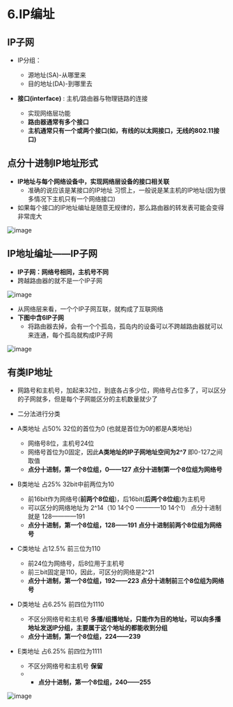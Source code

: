 

# 6.IP编址  


## IP子网  

* IP分组：
    * 源地址(SA)-从哪里来
    * 目的地址(DA)-到哪里去

* **接口(interface)** : 主机/路由器与物理链路的连接
    * 实现网络层功能
    * **路由器通常有多个接口** 
    * **主机通常只有一个或两个接口(如，有线的以太网接口，无线的802.11接口)** 


## 点分十进制IP地址形式  

* **IP地址与每个网络设备中，实现网络层设备的接口相关联**
    * 准确的说应该是某接口的IP地址  习惯上，一般说是某主机的IP地址(因为很多情况下主机只有一个网络接口)  
* 如果每个接口的IP地址编址是随意无规律的，那么路由器的转发表可能会变得非常庞大

![image](https://user-images.githubusercontent.com/58176267/162625969-53d4138c-6d14-42e7-b672-8812986a5a61.png)

## IP地址编址——IP子网  

* **IP子网：网络号相同，主机号不同**
* 跨越路由器的就不是一个IP子网  

![image](https://user-images.githubusercontent.com/58176267/162626298-c28671aa-76d8-4bc7-a3d6-0dcfc8ff164a.png)

* 从网络层来看，一个个IP子网互联，就构成了互联网络
* **下图中含6IP子网**
    * 将路由器去掉，会有一个个孤岛，孤岛内的设备可以不跨越路由器就可以来连通，每个孤岛就构成IP子网

![image](https://user-images.githubusercontent.com/58176267/162626486-aac3b96a-1ee9-424b-9d62-40cc22cec50d.png)


## 有类IP地址  

* 网路号和主机号，加起来32位，到底各占多少位，网络号占位多了，可以区分的子网就多，但是每个子网能区分的主机数量就少了  


* 二分法进行分类  
* A类地址   占50% 32位的首位为0  (也就是首位为0的都是A类地址)
    * 网络号8位，主机号24位 
    * 网络号首位为0固定，因此**A类地址的IP子网地址空间为2^7** 即0-127之间取值 
    * **点分十进制，第一个8位组，0——127** **点分十进制第一个8位组为网络号**
    
* B类地址   占25%  32bit中前两位为10     
    * 前16bit作为网络号(**前两个8位组**)，后16bit(**后两个8位组**)为主机号
    * 可以区分的网络地址为 2^14（10 14个0 ————10 14个1）  点分十进制就是 128————191  
    * **点分十进制，第一个8位组，128——191** **点分十进制前两个8位组为网络号**
     
* C类地址   占12.5%    前三位为110  
    * 前24位为网络号，后8位用于主机号  
    * 前三bit固定是110，因此，可区分的网络是2^21 
    * **点分十进制，第一个8位组，192——223** **点分十进制前三个8位组为网络号**

* D类地址 占6.25%  前四位为1110
    * 不区分网络号和主机号  **多播/组播地址，只能作为目的地址，可以向多播地址发送IP分组，主要属于这个地址的都能收到分组**
    * **点分十进制，第一个8位组，224——239** 

* E类地址 占6.25%  前四位为1111
    * 不区分网络号和主机号 **保留**
    * * **点分十进制，第一个8位组，240——255** 


![image](https://user-images.githubusercontent.com/58176267/162627334-44687972-a556-49e0-bbf1-c2ab9c9f6fbd.png)









